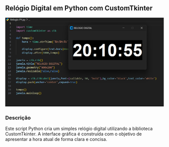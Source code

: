 ## Relógio Digital em Python com CustomTkinter
![Descrição da imagem](relogio.png)

### Descrição

Este script Python cria um simples relógio digital utilizando a biblioteca CustomTkinter. A interface gráfica é construída com o objetivo de apresentar a hora atual de forma clara e concisa.


